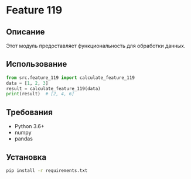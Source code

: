 # Feature 119
## Описание
Этот модуль предоставляет функциональность для обработки данных.
## Использование
```python
from src.feature_119 import calculate_feature_119
data = [1, 2, 3]
result = calculate_feature_119(data)
print(result)  # [2, 4, 6]
```
## Требования
- Python 3.6+
- numpy
- pandas
## Установка
```bash
pip install -r requirements.txt
```